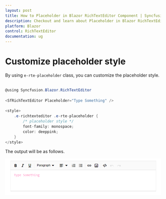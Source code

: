 ```yaml
---
layout: post
title: How to Placeholder in Blazor RichTextEditor Component | Syncfusion
description: Checkout and learn about Placeholder in Blazor RichTextEditor component of Syncfusion, and more details.
platform: Blazor
control: RichTextEditor
documentation: ug
---
```


# Customize placeholder style

By using `e-rte-placeholder` class, you can customize the placeholder style.

```csharp

@using Syncfusion.Blazor.RichTextEditor

<SfRichTextEditor Placeholder="Type Something" />

<style>
    .e-richtexteditor .e-rte-placeholder {
        /* placeholder style */
        font-family: monospace;
        color: deeppink;
    }
</style>

```

The output will be as follows.

![Placeholder Edit](../images/placeholder-edit.png)